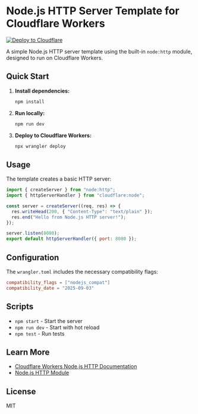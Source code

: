 # Node.js HTTP Server Template for Cloudflare Workers

[![Deploy to Cloudflare](https://deploy.workers.cloudflare.com/button)](https://deploy.workers.cloudflare.com/?url=https://github.com/cloudflare/templates/tree/main/nodejs-http-server-template)

<!-- dash-content-start -->

A simple Node.js HTTP server template using the built-in `node:http` module, designed to run on Cloudflare Workers.

<!-- dash-content-end -->

## Quick Start

1. **Install dependencies:**

   ```bash
   npm install
   ```

2. **Run locally:**

   ```bash
   npm run dev
   ```

3. **Deploy to Cloudflare Workers:**
   ```bash
   npx wrangler deploy
   ```

## Usage

The template creates a basic HTTP server:

```javascript
import { createServer } from "node:http";
import { httpServerHandler } from "cloudflare:node";

const server = createServer((req, res) => {
  res.writeHead(200, { "Content-Type": "text/plain" });
  res.end("Hello from Node.js HTTP server!");
});

server.listen(8080);
export default httpServerHandler({ port: 8080 });
```

## Configuration

The `wrangler.toml` includes the necessary compatibility flags:

```toml
compatibility_flags = ["nodejs_compat"]
compatibility_date = "2025-09-03"
```

## Scripts

- `npm start` - Start the server
- `npm run dev` - Start with hot reload
- `npm test` - Run tests

## Learn More

- [Cloudflare Workers Node.js HTTP Documentation](https://developers.cloudflare.com/workers/runtime-apis/nodejs/http/)
- [Node.js HTTP Module](https://nodejs.org/api/http.html)

## License

MIT
